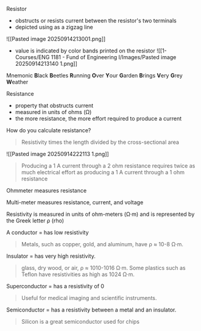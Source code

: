 Resistor
- obstructs or resists current between the resistor's two terminals
- depicted using as a zigzag line

![[Pasted image 20250914213001.png]]

- value is indicated by color bands printed on the resistor
![[1-Courses/ENG 1181 - Fund of Engineering I/Images/Pasted image 20250914213140 1.png]]

Mnemonic
**B**lack **B**eetles **R**unning **O**ver **Y**our **G**arden **B**rings **V**ery **G**rey **W**eather

Resistance
- property that obstructs current
- measured in units of ohms (Ω)
- the more resistance, the more effort required to produce a current

How do you calculate resistance?
> Resistivity times the length divided by the cross-sectional area

![[Pasted image 20250914222113 1.png]]


>Producing a 1 A current through a 2 ohm resistance requires twice as much electrical effort as producing a 1 A current through a 1 ohm resistance



Ohmmeter measures resistance

Multi-meter measures resistance, current, and voltage

Resistivity is measured in units of ohm-meters (Ω·m) and is represented by the Greek letter ρ (rho)

A conductor = has low resistivity
>Metals, such as copper, gold, and aluminum, have ρ ≈ 10-8 Ω·m.

Insulator = has very high resistivity. 
>glass, dry wood, or air, ρ ≈ 1010-1016 Ω·m. Some plastics such as Teflon have resistivities as high as 1024 Ω·m.

Superconductor = has a resistivity of 0
> Useful for medical imaging and scientific instruments.

Semiconductor = has a resistivity between a metal and an insulator. 
>Silicon is a great semiconductor used for chips